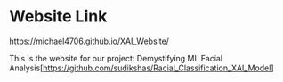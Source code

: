 # Website Link
https://michael4706.github.io/XAI_Website/

This is the website for our project: Demystifying ML Facial Analysis[https://github.com/sudikshas/Racial_Classification_XAI_Model]
